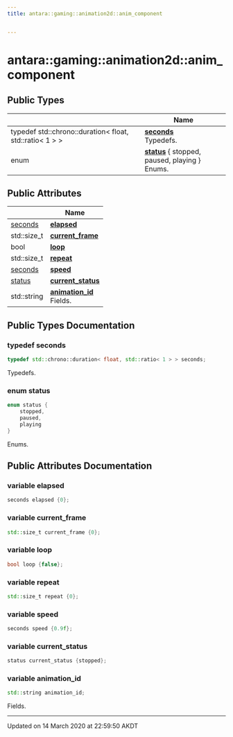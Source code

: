```yaml
---
title: antara::gaming::animation2d::anim_component


---
```


# antara::gaming::animation2d::anim_component













## Public Types

|                | Name           |
| -------------- | -------------- |
| typedef std::chrono::duration< float, std::ratio< 1 > > | **[seconds](Classes/structantara_1_1gaming_1_1animation2d_1_1anim__component.md#typedef-seconds)** <br>Typedefs.  |
| enum | **[status](Classes/structantara_1_1gaming_1_1animation2d_1_1anim__component.md#enum-status)** { stopped, paused, playing }<br>Enums.  |




## Public Attributes

|                | Name           |
| -------------- | -------------- |
| [seconds](Classes/structantara_1_1gaming_1_1animation2d_1_1anim__component.md#typedef-seconds) | **[elapsed](Classes/structantara_1_1gaming_1_1animation2d_1_1anim__component.md#variable-elapsed)**  |
| std::size_t | **[current_frame](Classes/structantara_1_1gaming_1_1animation2d_1_1anim__component.md#variable-current_frame)**  |
| bool | **[loop](Classes/structantara_1_1gaming_1_1animation2d_1_1anim__component.md#variable-loop)**  |
| std::size_t | **[repeat](Classes/structantara_1_1gaming_1_1animation2d_1_1anim__component.md#variable-repeat)**  |
| [seconds](Classes/structantara_1_1gaming_1_1animation2d_1_1anim__component.md#typedef-seconds) | **[speed](Classes/structantara_1_1gaming_1_1animation2d_1_1anim__component.md#variable-speed)**  |
| [status](Classes/structantara_1_1gaming_1_1animation2d_1_1anim__component.md#enum-status) | **[current_status](Classes/structantara_1_1gaming_1_1animation2d_1_1anim__component.md#variable-current_status)**  |
| std::string | **[animation_id](Classes/structantara_1_1gaming_1_1animation2d_1_1anim__component.md#variable-animation_id)** <br>Fields.  |








## Public Types Documentation

### typedef seconds

```cpp
typedef std::chrono::duration< float, std::ratio< 1 > > seconds;
```

Typedefs. 



























### enum status

```cpp
enum status {
    stopped,
    paused,
    playing
}
```

Enums. 































## Public Attributes Documentation

### variable elapsed

```cpp
seconds elapsed {0};
```




























### variable current_frame

```cpp
std::size_t current_frame {0};
```




























### variable loop

```cpp
bool loop {false};
```




























### variable repeat

```cpp
std::size_t repeat {0};
```




























### variable speed

```cpp
seconds speed {0.9f};
```




























### variable current_status

```cpp
status current_status {stopped};
```




























### variable animation_id

```cpp
std::string animation_id;
```

Fields. 































-------------------------------

Updated on 14 March 2020 at 22:59:50 AKDT